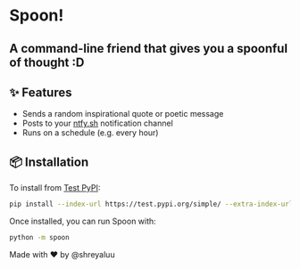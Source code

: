 # Spoon!
## A command-line friend that gives you a spoonful of thought :D

## ✨ Features

- Sends a random inspirational quote or poetic message
- Posts to your [ntfy.sh](https://ntfy.sh) notification channel
- Runs on a schedule (e.g. every hour) 


## 📦 Installation

To install from [Test PyPI](https://test.pypi.org/project/spoon/):

```bash
pip install --index-url https://test.pypi.org/simple/ --extra-index-url https://pypi.org/simple spoon
```

Once installed, you can run Spoon with:

```bash
python -m spoon
```

Made with ❤️ by @shreyaluu
